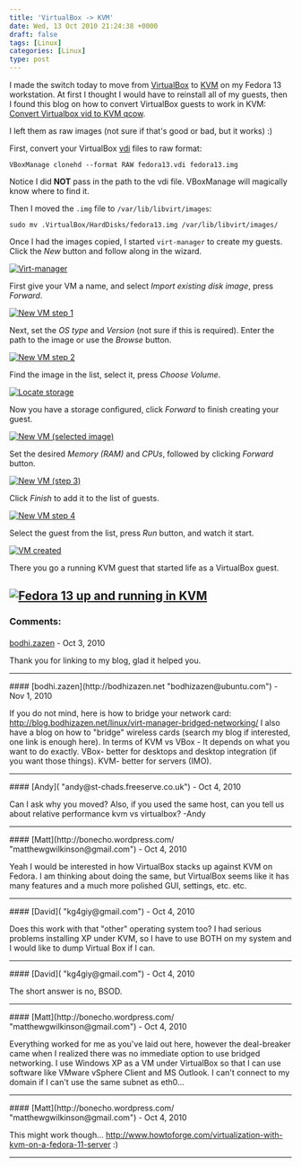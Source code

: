 ```yaml
---
title: 'VirtualBox -> KVM'
date: Wed, 13 Oct 2010 21:24:38 +0000
draft: false
tags: [Linux]
categories: [Linux]
type: post
---
```


I made the switch today to move from [VirtualBox](http://www.virtualbox.org/) to [KVM](http://www.linux-kvm.org/page/Main_Page) on my Fedora 13 workstation. At first I thought I would have to reinstall all of my guests, then I found this blog on how to convert VirtualBox guests to work in KVM: [Convert Virtualbox vid to KVM qcow](http://blog.bodhizazen.net/linux/convert-virtualbox-vdi-to-kvm-qcow/).

I left them as raw images (not sure if that's good or bad, but it works) :)

First, convert your VirtualBox [vdi](http://en.wikipedia.org/wiki/Virtual_disk_image) files to raw format:

```
VBoxManage clonehd --format RAW fedora13.vdi fedora13.img
```

Notice I did **NOT** pass in the path to the vdi file. VBoxManage will magically know where to find it.

Then I moved the `.img` file to `/var/lib/libvirt/images`:

```
sudo mv .VirtualBox/HardDisks/fedora13.img /var/lib/libvirt/images/
```

Once I had the images copied, I started `virt-manager` to create my guests. Click the _New_ button and follow along in the wizard.

[![](http://zeusville.files.wordpress.com/2010/10/virtmgr1.png "Virt-manager")](http://zeusville.files.wordpress.com/2010/10/virtmgr1.png)

First give your VM a name, and select _Import existing disk image_, press _Forward_.

[![](http://zeusville.files.wordpress.com/2010/10/virtmgr2.png "New VM step 1")](http://zeusville.files.wordpress.com/2010/10/virtmgr2.png)

Next, set the _OS type_ and _Version_ (not sure if this is required). Enter the path to the image or use the _Browse_ button.

[![](http://zeusville.files.wordpress.com/2010/10/virtmgr3.png "New VM step 2")](http://zeusville.files.wordpress.com/2010/10/virtmgr3.png)

Find the image in the list, select it, press _Choose Volume_.

[![](http://zeusville.files.wordpress.com/2010/10/virtmgr4.png "Locate storage")](http://zeusville.files.wordpress.com/2010/10/virtmgr4.png)

Now you have a storage configured, click _Forward_ to finish creating your guest.

[![](http://zeusville.files.wordpress.com/2010/10/virtmgr5.png "New VM (selected image)")](http://zeusville.files.wordpress.com/2010/10/virtmgr5.png)

Set the desired _Memory (RAM)_ and _CPUs_, followed by clicking _Forward_ button.

[![](http://zeusville.files.wordpress.com/2010/10/virtmgr6.png "New VM (step 3)")](http://zeusville.files.wordpress.com/2010/10/virtmgr6.png)

Click _Finish_ to add it to the list of guests.

[![](http://zeusville.files.wordpress.com/2010/10/virtmgr7.png "New VM step 4")](http://zeusville.files.wordpress.com/2010/10/virtmgr7.png)

Select the guest from the list, press _Run_ button, and watch it start.

[![](http://zeusville.files.wordpress.com/2010/10/virtmgr8.png "VM created")](http://zeusville.files.wordpress.com/2010/10/virtmgr8.png)

There you go a running KVM guest that started life as a VirtualBox guest.

[![](http://zeusville.files.wordpress.com/2010/10/virtmgr9.png "Fedora 13 up and running in KVM")](http://zeusville.files.wordpress.com/2010/10/virtmgr9.png)
---
### Comments:
#### 
[bodhi.zazen](http://bodhizazen.net "bodhizazen@ubuntu.com") - <time datetime="2010-10-13 22:10:15">Oct 3, 2010</time>

Thank you for linking to my blog, glad it helped you.
<hr />
#### 
[bodhi.zazen](http://bodhizazen.net "bodhizazen@ubuntu.com") - <time datetime="2010-11-08 19:13:44">Nov 1, 2010</time>

If you do not mind, here is how to bridge your network card: http://blog.bodhizazen.net/linux/virt-manager-bridged-networking/ I also have a blog on how to "bridge" wireless cards (search my blog if interested, one link is enough here). In terms of KVM vs VBox - It depends on what you want to do exactly. VBox- better for desktops and desktop integration (if you want those things). KVM- better for servers (IMO).
<hr />
#### 
[Andy]( "andy@st-chads.freeserve.co.uk") - <time datetime="2010-10-14 08:52:25">Oct 4, 2010</time>

Can I ask why you moved? Also, if you used the same host, can you tell us about relative performance kvm vs virtualbox? -Andy
<hr />
#### 
[Matt](http://bonecho.wordpress.com/ "matthewgwilkinson@gmail.com") - <time datetime="2010-10-14 10:07:10">Oct 4, 2010</time>

Yeah I would be interested in how VirtualBox stacks up against KVM on Fedora. I am thinking about doing the same, but VirtualBox seems like it has many features and a much more polished GUI, settings, etc. etc.
<hr />
#### 
[David]( "kg4giy@gmail.com") - <time datetime="2010-10-14 11:16:06">Oct 4, 2010</time>

Does this work with that "other" operating system too? I had serious problems installing XP under KVM, so I have to use BOTH on my system and I would like to dump Virtual Box if I can.
<hr />
#### 
[David]( "kg4giy@gmail.com") - <time datetime="2010-10-14 12:09:27">Oct 4, 2010</time>

The short answer is no, BSOD.
<hr />
#### 
[Matt](http://bonecho.wordpress.com/ "matthewgwilkinson@gmail.com") - <time datetime="2010-10-14 13:12:11">Oct 4, 2010</time>

Everything worked for me as you've laid out here, however the deal-breaker came when I realized there was no immediate option to use bridged networking. I use Windows XP as a VM under VirtualBox so that I can use software like VMware vSphere Client and MS Outlook. I can't connect to my domain if I can't use the same subnet as eth0...
<hr />
#### 
[Matt](http://bonecho.wordpress.com/ "matthewgwilkinson@gmail.com") - <time datetime="2010-10-14 13:20:49">Oct 4, 2010</time>

This might work though... http://www.howtoforge.com/virtualization-with-kvm-on-a-fedora-11-server :)
<hr />
